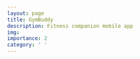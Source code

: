 ```yaml
---
layout: page
title: GymBuddy
description: Fitness companion mobile app
img: 
importance: 2
category: ' '
---
```

